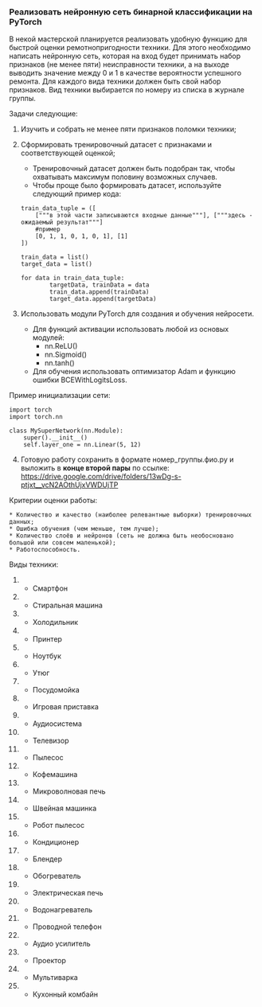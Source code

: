 ### Реализовать нейронную сеть бинарной классификации на PyTorch

В некой мастерской планируется реализовать удобную функцию для быстрой оценки ремотнопригодности техники.
Для этого необходимо написать нейронную сеть, которая на вход будет принимать набор признаков (не менее пяти) неисправности техники, а на выходе выводить значение между 0 и 1 в качестве вероятности успешного ремонта. Для каждого вида техники должен быть свой набор признаков.
Вид техники выбирается по номеру из списка в журнале группы.

Задачи следующие: 
1. Изучить и собрать не менее пяти признаков поломки техники;

2. Сформировать тренировочный датасет с признаками и соответствующей оценкой; 
	* Тренировочный датасет должен быть подобран так, чтобы охватывать максимум половину возможных случаев.
	* Чтобы проще было формировать датасет, используйте следующий пример кода:
	
	```
	train_data_tuple = ([
		["""в этой части записываются входные данные"""], ["""здесь - ожидаемый результат"""]
		#пример
		[0, 1, 1, 0, 1, 0, 1], [1]
	])

	train_data = list()
	target_data = list()

	for data in train_data_tuple:
    		targetData, trainData = data
    		train_data.append(trainData)
    		target_data.append(targetData)
	```

3. Использовать модули PyTorch для создания и обучения нейросети.
	* Для функций активации использовать любой из основых модулей:
		* nn.ReLU()
		* nn.Sigmoid()
		* nn.tanh()
	* Для обучения использовать оптимизатор Adam и функцию ошибки BCEWithLogitsLoss.

Пример инициализации сети:
	
	import torch
	import torch.nn

	class MySuperNetwork(nn.Module):
		super().__init__()
		self.layer_one = nn.Linear(5, 12)

4. Готовую работу сохранить в формате номер_группы.фио.py и выложить в **конце второй пары** 
	по ссылке: https://drive.google.com/drive/folders/13wDg-s-ptjxt__vcN2AOthUjxVWDUjTP

Критерии оценки работы:

	* Количество и качество (наиболее релевантные выборки) тренировочных данных;
	* Ошибка обучения (чем меньше, тем лучше);
	* Количество слоёв и нейронов (сеть не должна быть необосновано большой или совсем маленькой);
	* Работоспособность.

Виды техники:

1. - Смартфон
2. - Стиральная машина
3. - Холодильник
4. - Принтер
5. - Ноутбук
6. - Утюг
7. - Посудомойка
8. - Игровая приставка
9. - Аудиосистема
10. - Телевизор
11. - Пылесос
12. - Кофемашина
13. - Микроволновая печь
14. - Швейная машинка
15. - Робот пылесос
16. - Кондиционер
17. - Блендер
18. - Обогреватель
19. - Электрическая печь
20. - Водонагреватель
21. - Проводной телефон
22. - Аудио усилитель
23. - Проектор
24. - Мультиварка
25. - Кухонный комбайн

